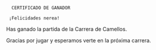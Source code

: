       CERTIFICADO DE GANADOR

     ¡Felicidades nerea!

Has ganado la partida de la Carrera de Camellos.

Gracias por jugar y esperamos verte en la próxima carrera.
